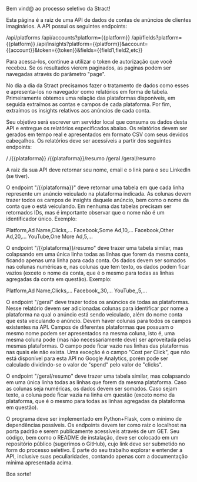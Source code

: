 Bem vind@ ao processo seletivo da Stract!

Esta página é a raiz de uma API de dados de contas de anúncios de clientes imaginários. A API possui os seguintes endpoints:

/api/platforms
/api/accounts?platform={{platform}}
/api/fields?platform={{platform}}
/api/insights?platform={{platform}}&account={{account}}&token={{token}}&fields={{field1,field2,etc}}

Para acessa-los, continue a utilizar o token de autorização que você recebeu. Se os resultados vierem paginados, as paginas podem ser navegadas através do parâmetro "page".

No dia a dia da Stract precisamos fazer o tratamento de dados como esses e apresenta-los no navegador como relatórios em forma de tabela. Primeiramente obtemos uma relação das plataformas disponíveis, em seguida extraímos as contas e campos de cada plataforma. Por fim, extraímos os insights relativos aos anúncios de cada conta.

Seu objetivo será escrever um servidor local que consuma os dados desta API e entregue os relatórios especificados abaixo. Os relatórios devem ser gerados em tempo real e apresentados em formato CSV com seus devidos cabeçalhos. Os relatórios deve ser acessíveis a partir dos seguintes endpoints:

/
/{{plataforma}}
/{{plataforma}}/resumo
/geral
/geral/resumo

A raiz da sua API deve retornar seu nome, email e o link para o seu LinkedIn (se tiver).

O endpoint "/{{plataforma}}" deve retornar uma tabela em que cada linha represente um anúncio veiculado na plataforma indicada. As colunas devem trazer todos os campos de insights daquele anúncio, bem como o nome da conta que o está veiculando. Em nenhuma das tabelas precisam ser retornados IDs, mas é importante observar que o nome não é um identificador único. Exemplo:

Platform,Ad Name,Clicks,...
Facebook,Some Ad,10,...
Facebook,Other Ad,20,...
YouTube,One More Ad,5,...

O endpoint "/{{plataforma}}/resumo" deve trazer uma tabela similar, mas colapsando em uma única linha todas as linhas que forem da mesma conta, ficando apenas uma linha para cada conta. Os dados devem ser somados nas colunas numéricas e, nas colunas que tem texto, os dados podem ficar vazios (exceto o nome da conta, que é o mesmo para todas as linhas agregadas da conta em questão). Exemplo:

Platform,Ad Name,Clicks,...
Facebook,,30,...
YouTube,,5,...

O endpoint "/geral" deve trazer todos os anúncios de todas as plataformas. Nesse relatório devem ser adicionadas colunas para identificar por nome a plataforma na qual o anúncio está sendo veiculado, além do nome conta que esta veiculando o anúncio. Devem haver colunas para todos os campos existentes na API. Campos de diferentes plataformas que possuam o mesmo nome podem ser apresentados na mesma coluna, isto é, uma mesma coluna pode (mas não necessariamente deve) ser aproveitada pelas mesmas plataformas. O campo pode ficar vazio nas linhas das plataformas nas quais ele não exista. Uma exceção é o campo "Cost per Click", que não está disponível para esta API no Google Analytics, porém pode ser calculado dividindo-se o valor de "spend" pelo valor de "clicks".

O endpoint "/geral/resumo" deve trazer uma tabela similar, mas colapsando em uma única linha todas as linhas que forem da mesma plataforma. Caso as colunas seja numéricas, os dados devem ser somados. Caso sejam texto, a coluna pode ficar vazia na linha em questão (exceto nome da plataforma, que é o mesmo para todas as linhas agregadas da plataforma em questão).

O programa deve ser implementado em Python+Flask, com o mínimo de dependências possíveis. Os endpoints devem ter como raiz o localhost na porta padrão e serem publicamente acessíveis através de um GET. Seu código, bem como o README de instalação, deve ser colocado em um repositório público (sugerimos o GitHub), cujo link deve ser submetido no form do processo seletivo. É parte do seu trabalho explorar e entender a API, inclusive suas peculiaridades, contando apenas com a documentação mínima apresentada acima.

Boa sorte!